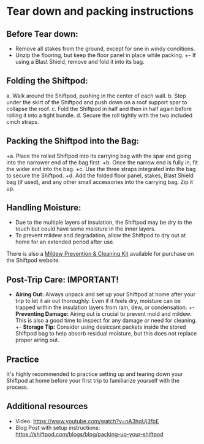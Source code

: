 # Tear down and packing instructions

 ##   Before Tear down:
-  Remove all stakes from the ground, except for one in windy conditions.
-  Unzip the flooring, but keep the floor panel in place while packing.
+- If using a Blast Shield, remove and fold it into its bag.

##    Folding the Shiftpod:
a. Walk around the Shiftpod, pushing in the center of each wall.
b. Step under the skirt of the Shiftpod and push down on a roof support spar to collapse the roof.
c. Fold the Shiftpod in half and then in half again before rolling it into a tight bundle.
d. Secure the roll tightly with the two included cinch straps.

## Packing the Shiftpod into the Bag:
+a. Place the rolled Shiftpod into its carrying bag with the spar end going into the narrower end of the bag first.
+b. Once the narrow end is fully in, fit the wider end into the bag.
+c. Use the three straps integrated into the bag to secure the Shiftpod.
+d. Add the folded floor panel, stakes, Blast Shield bag (if used), and any other small accessories into the carrying bag. Zip it up.

##    Handling Moisture:
 - Due to the multiple layers of insulation, the Shiftpod may be dry to the touch but could have some moisture in the inner layers.
 - To prevent mildew and degradation, allow the Shiftpod to dry out at home for an extended period after use.

There is also a [Mildew Prevention & Cleaning Kit](https://shiftpod.com/shiftpod/accessories/shiftpod-mildew-prevention-cleaning-kit) available for purchase on the Shiftpod website.

##    Post-Trip Care: IMPORTANT!
 - **Airing Out:** Always unpack and set up your Shiftpod at home after your trip to let it air out thoroughly. Even if it feels dry, moisture can be trapped within the insulation layers from rain, dew, or condensation.
+- **Preventing Damage:** Airing out is crucial to prevent mold and mildew. This is also a good time to inspect for any damage or need for cleaning.
+- **Storage Tip:** Consider using desiccant packets inside the stored Shiftpod bag to help absorb residual moisture, but this does not replace proper airing out.

## Practice
It's highly recommended to practice setting up and tearing down your Shiftpod at home before your first trip to familiarize yourself with the process.

## Additional resources

- Video: <https://www.youtube.com/watch?v=nA3hqUj3fbE>
- Blog Post with setup instructions: <https://shiftpod.com/blogs/blog/packing-up-your-shiftpod>

